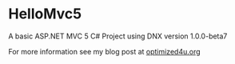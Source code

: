 # HelloMvc5

A basic ASP.NET MVC 5 C# Project using DNX version 1.0.0-beta7

For more information see my blog post at <a href="http://optimized4u.org/2015/10/12/starting-an-asp-net-mvc-5-dnx-basic-project/">optimized4u.org</a>
